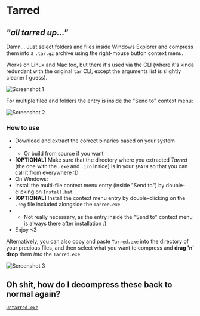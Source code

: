 # Tarred

## _"all tarred up..."_

Damn... Just select folders and files inside Windows Explorer and compress them into a `.tar.gz` archive using the right-mouse button context menu.

Works on Linux and Mac too, but there it's used via the CLI (where it's kinda redundant with the original `tar` CLI, except the arguments list is slightly cleaner I guess).

![Screenshot 1](https://static-files.glitchedpolygons.com/tarred-windows-screenshot-01.png)

For multiple filed and folders the entry is inside the "Send to" context menu:

![Screenshot 2](https://static-files.glitchedpolygons.com/tarred-windows-screenshot-02.png)

### How to use

* Download and extract the correct binaries based on your system
* * Or build from source if you want
* **[OPTIONAL]** Make sure that the directory where you extracted _Tarred_ (the one with the `.exe` and `.ico` inside) is in your `$PATH` so that you can call it from everywhere :D
* On Windows:
* Install the multi-file context menu entry (inside "Send to") by double-clicking on `Install.bat`
* **[OPTIONAL]** Install the context menu entry by double-clicking on the `.reg` file included alongside the `Tarred.exe`
* * Not really necessary, as the entry inside the "Send to" context menu is always there after installation :)
* Enjoy <3

Alternatively, you can also copy and paste `Tarred.exe` into the directory of your precious files, and then select what you want to compress and **drag 'n' drop** them _into_ the `Tarred.exe`

![Screenshot 3](https://static-files.glitchedpolygons.com/tarred-windows-screenshot-03.gif)

## Oh shit, how do I decompress these back to normal again?

[`Untarred.exe`](https://github.com/GlitchedPolygons/Untarred)
